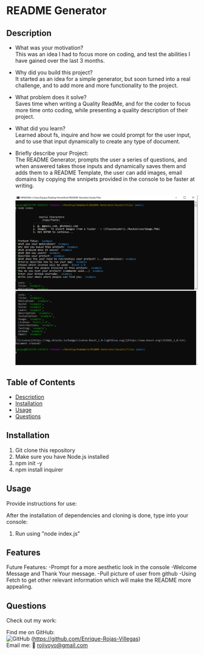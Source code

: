 # README Generator

## Description

- What was your motivation? <br>
  This was an idea I had to focus more on coding, and test the abilities I have gained over the last 3 months.

- Why did you build this project? <br>
  It started as an idea for a simple generator, but soon turned into a real challenge, and to add more and more functionality to the project.

- What problem does it solve? <br>
  Saves time when writing a Quality ReadMe, and for the coder to focus more time onto coding, while presenting a quality description of their project.

- What did you learn? <br>
  Learned about fs, inquire and how we could prompt for the user input, and to use that input dynamically to create any type of document.
  <br>
- Briefly describe your Project: <br>
  The README Generator, prompts the user a series of questions, and when answered takes those inputs and dynamically saves them and adds them to a README Template, the user can add images, email domains by copying the snnipets provided in the console to be faster at writing.<br>
  <br>
  ![Console look](./Assets/Files/images/console-prompt.PNG)
  ![Console look](./Assets/Files/images/console-prompt-2.PNG)

## Table of Contents

- [Description](#description)
- [Installation](#installation)
- [Usage](#usage)
- [Questions](#questions)

## Installation

1. Git clone this repository
2. Make sure you have Node.js installed
3. npm init -y
4. npm install inquirer

## Usage

Provide instructions for use:

After the installation of dependencies and cloning is done, type into your console:

1. Run using "node index.js"

## Features

Future Features:
-Prompt for a more aesthetic look in the console
-Welcome Message and Thank Your message.
-Pull picture of user from github
-Using Fetch to get other relevant information which will make the README more appealing.

## Questions

Check out my work:<br>

Find me on GitHub:<br>
![GitHub](https://img.shields.io/badge/GitHub-100000?style=for-the-badge&logo=github&logoColor=white) (https://github.com/Enrique-Rojas-Villegas) <br>
Email me: 📧 rojiyoyo@gmail.com
